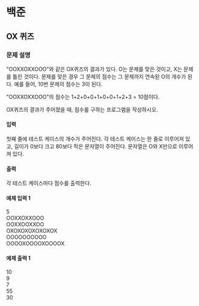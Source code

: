 # 백준 
## OX 퀴즈
### 문제 설명
"OOXXOXXOOO"와 같은 OX퀴즈의 결과가 있다. O는 문제를 맞은 것이고, X는 문제를 틀린 것이다. 문제를 맞은 경우 그 문제의 점수는 그 문제까지 연속된 O의 개수가 된다. 예를 들어, 10번 문제의 점수는 3이 된다.

"OOXXOXXOOO"의 점수는 1+2+0+0+1+0+0+1+2+3 = 10점이다.

OX퀴즈의 결과가 주어졌을 때, 점수를 구하는 프로그램을 작성하시오.

#### 입력
첫째 줄에 테스트 케이스의 개수가 주어진다. 각 테스트 케이스는 한 줄로 이루어져 있고, 길이가 0보다 크고 80보다 작은 문자열이 주어진다. 문자열은 O와 X만으로 이루어져 있다.

#### 출력
각 테스트 케이스마다 점수를 출력한다.

#### 예제 입력 1 
5  
OOXXOXXOOO  
OOXXOOXXOO  
OXOXOXOXOXOXOX  
OOOOOOOOOO  
OOOOXOOOOXOOOOX  

#### 예제 출력 1 
10  
9  
7  
55  
30  
